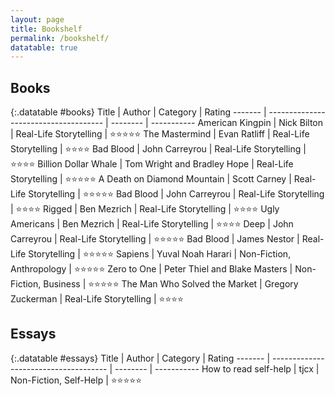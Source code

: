 ```yaml
---
layout: page
title: Bookshelf
permalink: /bookshelf/
datatable: true
---
```



## Books


{:.datatable #books}
Title    | Author                           | Category | Rating
------- | ------------------------------------- | -------- | -----------
American Kingpin  | Nick Bilton           | Real-Life Storytelling    | ⭐⭐⭐⭐⭐
The Mastermind  | Evan Ratliff         | Real-Life Storytelling    | ⭐⭐⭐⭐
Bad Blood  | John Carreyrou           | Real-Life Storytelling    | ⭐⭐⭐⭐
Billion Dollar Whale  | Tom Wright and Bradley Hope           | Real-Life Storytelling    | ⭐⭐⭐⭐⭐
A Death on Diamond Mountain  | Scott Carney           | Real-Life Storytelling    | ⭐⭐⭐⭐⭐
Bad Blood  | John Carreyrou           | Real-Life Storytelling    | ⭐⭐⭐⭐
Rigged   | Ben Mezrich          | Real-Life Storytelling    | ⭐⭐⭐⭐
Ugly Americans  | Ben Mezrich           | Real-Life Storytelling    | ⭐⭐⭐⭐
Deep   | John Carreyrou           | Real-Life Storytelling    | ⭐⭐⭐⭐⭐
Bad Blood  | James Nestor           | Real-Life Storytelling    | ⭐⭐⭐⭐⭐
Sapiens  | Yuval Noah Harari           | Non-Fiction, Anthropology    | ⭐⭐⭐⭐⭐
Zero to One  | Peter Thiel and Blake Masters           | Non-Fiction, Business    | ⭐⭐⭐⭐⭐
The Man Who Solved the Market  | Gregory Zuckerman           | Real-Life Storytelling    | ⭐⭐⭐⭐



## Essays

{:.datatable #essays}
Title    | Author                           | Category | Rating
------- | ------------------------------------- | -------- | -----------
How to read self-help  | tjcx          | Non-Fiction, Self-Help    | ⭐⭐⭐⭐⭐


<script>
	$(document).ready( function () {
    $('#books').DataTable();
} );
</script>

<script>
	$(document).ready( function () {
    $('#essays').DataTable();
} );
</script>